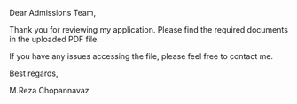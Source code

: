 Dear Admissions Team,

Thank you for reviewing my application. Please find the required documents in the uploaded PDF file.

If you have any issues accessing the file, please feel free to contact me.

Best regards,

M.Reza Chopannavaz

